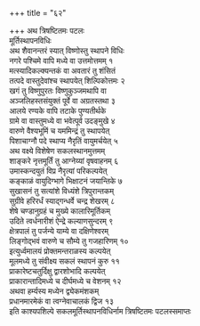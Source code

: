 +++
title = "६२"

+++
अथ त्रिषष्टितमः पटलः  
मूर्तिस्थापनविधिः  
अथ शैवानन्तरं स्यात् विष्णोस्तु स्थापने विधिः  
नगरे पश्चिमे वापि मध्ये वा उत्तमोत्तमम् १  
मत्स्यादिकल्क्यन्तकं वा अवतारं तु शंसितं  
तत्पदे वास्तुदेवांश्च स्थापयेत् शिल्पिकोत्तमः २  
खगं तु विष्णुपुरतः विष्णुकुञ्जमथापि वा  
अञ्जलिहस्तसंयुक्तं पूर्वे वा अग्रतस्तथा ३  
आलये रण्यके वापि तटाके पुण्यतीर्थके  
ग्रामे वा वास्तुमध्ये वा भवेत्पूर्व उदङ्मुखे ४  
वारुणे वैश्यभूमिं च यममिन्द्रं तु स्थापयेत्  
पिशाचाग्नौ पदे स्थाप्य नैरृतिं वायुमर्चयेत् ५  
अथ वक्ष्ये विशेषेण सकलस्थानमुत्तमम्  
शाङ्करे नृत्तमूर्तिं तु आग्नेय्यां वृषवाहनम् ६  
उमास्कन्दयुतं विप्र नैरृत्यां परिकल्पयेत्  
कङ्काळं वायुदिग्भागे भिक्षाटनं जयान्तिके ७  
सुखासनं तु सत्यांशे विध्यंशे त्रिपुरान्तकम्  
सुग्रीवे हरिरर्धं स्याद्गन्धर्वे चन्द्र शेखरम् ८  
शेषे चण्डानुग्रहं च मुख्ये कालारिमूर्तिकम्  
उदिते त्वर्धनारीशं ऐन्द्रे कल्याणसुन्दरम् ९  
क्षेत्रपालं तु पर्जन्ये याम्ये वा दक्षिणेश्वरम्  
लिङ्गोद्भवं वारुणे च सौम्ये तु गजहारिणम् १०  
इत्युर्ध्वमालयं प्रोक्तमन्तराळस्य कल्पयेत्  
मूलमध्ये तु संवीक्ष्य सकलं स्थापनं कुरु ११  
प्राकारेष्टचतुर्दिक्षु द्वारशोभादि कल्पयेत्  
प्राकारान्तादिमध्ये च दीर्घमध्ये च वेशनम् १२  
अथवा हर्म्यस्य मध्येन द्व्येकमंशकम्  
प्रधानमारमेकं वा त्वग्नेवाचालकं द्विज १३  
इति काश्यपशिल्पे सकलमूर्तिस्थापनविधिर्नाम त्रिषष्टितमः पटलस्समाप्तः  
   
